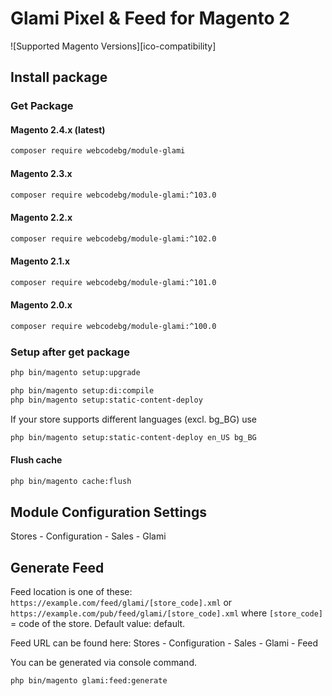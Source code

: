 # Glami Pixel & Feed for Magento 2

![Supported Magento Versions][ico-compatibility]

## Install package
### Get Package

#### Magento 2.4.x (latest)
``` bash
composer require webcodebg/module-glami
```
#### Magento 2.3.x
``` bash
composer require webcodebg/module-glami:^103.0
```
#### Magento 2.2.x
``` bash
composer require webcodebg/module-glami:^102.0
```
#### Magento 2.1.x
``` bash
composer require webcodebg/module-glami:^101.0
```
#### Magento 2.0.x
``` bash
composer require webcodebg/module-glami:^100.0
```

### Setup after get package
``` bash
php bin/magento setup:upgrade
````
``` bash
php bin/magento setup:di:compile
php bin/magento setup:static-content-deploy
```
If your store supports different languages (excl. bg_BG) use
```` bash
php bin/magento setup:static-content-deploy en_US bg_BG
```` 

#### Flush cache
```` bash
php bin/magento cache:flush
````

## Module Configuration Settings
Stores - Configuration - Sales - Glami

## Generate Feed
Feed location is one of these:
``https://example.com/feed/glami/[store_code].xml``
or ``https://example.com/pub/feed/glami/[store_code].xml``
where ``[store_code]`` = code of the store. Default value: default.

Feed URL can be found here: Stores - Configuration - Sales - Glami - Feed

You can be generated via console command.
``` bash
php bin/magento glami:feed:generate
```
